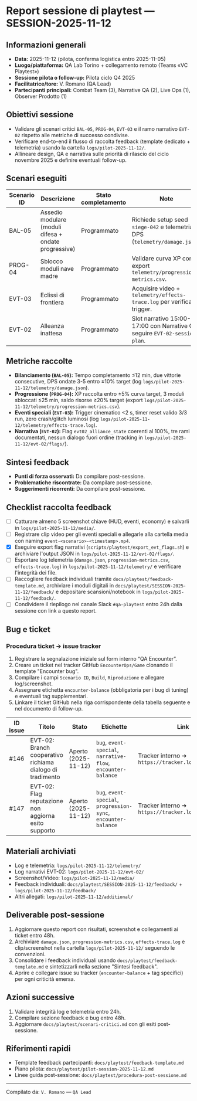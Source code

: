 # Report sessione di playtest — SESSION-2025-11-12

## Informazioni generali
- **Data:** 2025-11-12 (pilota, conferma logistica entro 2025-11-05)
- **Luogo/piattaforma:** QA Lab Torino + collegamento remoto (Teams «VC Playtest»)
- **Sessione pilota o follow-up:** Pilota ciclo Q4 2025
- **Facilitatrice/tore:** V. Romano (QA Lead)
- **Partecipanti principali:** Combat Team (3), Narrative QA (2), Live Ops (1), Observer Prodotto (1)

## Obiettivi sessione
- Validare gli scenari critici `BAL-05`, `PROG-04`, `EVT-03` e il ramo narrativo `EVT-02` rispetto alle metriche di successo condivise.
- Verificare end-to-end il flusso di raccolta feedback (template dedicato + telemetria) usando la cartella `logs/pilot-2025-11-12/`.
- Allineare design, QA e narrativa sulle priorità di rilascio del ciclo novembre 2025 e definire eventuali follow-up.

## Scenari eseguiti
| Scenario ID | Descrizione | Stato completamento | Note |
| --- | --- | --- | --- |
| BAL-05 | Assedio modulare (moduli difesa + ondate progressive) | Programmato | Richiede setup seed `siege-042` e telemetria DPS (`telemetry/damage.json`). |
| PROG-04 | Sblocco moduli nave madre | Programmato | Validare curva XP con export `telemetry/progression-metrics.csv`. |
| EVT-03 | Eclissi di frontiera | Programmato | Acquisire video + `telemetry/effects-trace.log` per verifica trigger. |
| EVT-02 | Alleanza inattesa | Programmato | Slot narrativo 15:00-17:00 con Narrative QA; seguire `EVT-02-session-plan`. |

## Metriche raccolte
- **Bilanciamento (`BAL-05`):** Tempo completamento ≤12 min, due vittorie consecutive, DPS ondate 3-5 entro ±10% target (log `logs/pilot-2025-11-12/telemetry/damage.json`).
- **Progressione (`PROG-04`):** XP raccolta entro ±5% curva target, 3 moduli sbloccati ≤25 min, saldo risorse ≥20% target (export `logs/pilot-2025-11-12/telemetry/progression-metrics.csv`).
- **Eventi speciali (`EVT-03`):** Trigger cinematico <2 s, timer reset valido 3/3 run, zero crash/glitch luminosi (log `logs/pilot-2025-11-12/telemetry/effects-trace.log`).
- **Narrativa (`EVT-02`):** Flag `evt02_alliance_state` coerenti al 100%, tre rami documentati, nessun dialogo fuori ordine (tracking in `logs/pilot-2025-11-12/evt-02/flags/`).

## Sintesi feedback
- **Punti di forza osservati:** Da compilare post-sessione.
- **Problematiche riscontrate:** Da compilare post-sessione.
- **Suggerimenti ricorrenti:** Da compilare post-sessione.

## Checklist raccolta feedback
- [ ] Catturare almeno 5 screenshot chiave (HUD, eventi, economy) e salvarli in `logs/pilot-2025-11-12/media/`.
- [ ] Registrare clip video per gli eventi speciali e allegarle alla cartella media con naming `event-<scenario>-<timestamp>.mp4`.
- [x] Eseguire export flag narrativi (`scripts/playtest/export_evt_flags.sh`) e archiviare l'output JSON in `logs/pilot-2025-11-12/evt-02/flags/`.
- [ ] Esportare log telemetria (`damage.json`, `progression-metrics.csv`, `effects-trace.log`) in `logs/pilot-2025-11-12/telemetry/` e verificare l'integrità dei file.
- [ ] Raccogliere feedback individuali tramite `docs/playtest/feedback-template.md`, archiviare i moduli digitali in `docs/playtest/SESSION-2025-11-12/feedback/` e depositare scansioni/notebook in `logs/pilot-2025-11-12/feedback/`.
- [ ] Condividere il riepilogo nel canale Slack `#qa-playtest` entro 24h dalla sessione con link a questo report.

## Bug e ticket
### Procedura ticket → issue tracker
1. Registrare la segnalazione iniziale sul form interno “QA Encounter”.
2. Creare un ticket nel tracker GitHub `EncounterOps/Game` clonando il template "Encounter bug".
3. Compilare i campi `Scenario ID`, `Build`, `Riproduzione` e allegare log/screenshot.
4. Assegnare etichetta `encounter-balance` (obbligatoria per i bug di tuning) e eventuali tag supplementari.
5. Linkare il ticket GitHub nella riga corrispondente della tabella seguente e nel documento di follow-up.

| ID issue | Titolo | Stato | Etichette | Link |
| --- | --- | --- | --- | --- |
| #146 | EVT-02: Branch cooperativo richiama dialogo di tradimento | Aperto (2025-11-12) | `bug`, `event-special`, `narrative-flow`, `encounter-balance` | Tracker interno ➜ `https://tracker.local/bugs/146` |
| #147 | EVT-02: Flag reputazione non aggiorna esito supporto | Aperto (2025-11-12) | `bug`, `event-special`, `progression-sync`, `encounter-balance` | Tracker interno ➜ `https://tracker.local/bugs/147` |

## Materiali archiviati
- Log e telemetria: `logs/pilot-2025-11-12/telemetry/`
- Log narrativi EVT-02: `logs/pilot-2025-11-12/evt-02/`
- Screenshot/Video: `logs/pilot-2025-11-12/media/`
- Feedback individuali: `docs/playtest/SESSION-2025-11-12/feedback/` + `logs/pilot-2025-11-12/feedback/`
- Altri allegati: `logs/pilot-2025-11-12/additional/`

## Deliverable post-sessione
1. Aggiornare questo report con risultati, screenshot e collegamenti ai ticket entro 48h.
2. Archiviare `damage.json`, `progression-metrics.csv`, `effects-trace.log` e clip/screenshot nella cartella `logs/pilot-2025-11-12/` seguendo le convenzioni.
3. Consolidare i feedback individuali usando `docs/playtest/feedback-template.md` e sintetizzarli nella sezione "Sintesi feedback".
4. Aprire e collegare issue su tracker (`encounter-balance` + tag specifici) per ogni criticità emersa.

## Azioni successive
1. Validare integrità log e telemetria entro 24h.
2. Compilare sezione feedback e bug entro 48h.
3. Aggiornare `docs/playtest/scenari-critici.md` con gli esiti post-sessione.

## Riferimenti rapidi
- Template feedback partecipanti: `docs/playtest/feedback-template.md`
- Piano pilota: `docs/playtest/pilot-session-2025-11-12.md`
- Linee guida post-sessione: `docs/playtest/procedura-post-sessione.md`

---
Compilato da: `V. Romano` — `QA Lead`
